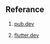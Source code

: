 ## Referance

1. [pub.dev](https://pub.dev/)

2. [flutter.dev](https://docs.flutter.dev/ui/widgets)
